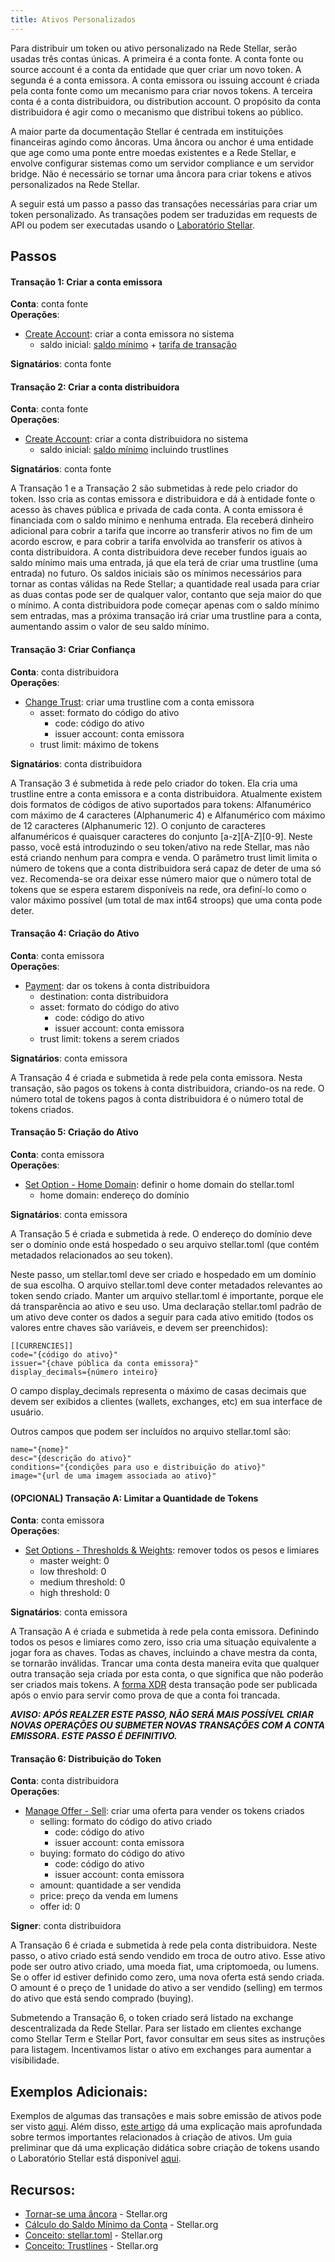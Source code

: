 ```yaml
---
title: Ativos Personalizados
---
```


Para distribuir um token ou ativo personalizado na Rede Stellar, serão usadas três contas únicas. A primeira é a conta fonte. A conta fonte ou source account é a conta da entidade que quer criar um novo token. A segunda é a conta emissora. A conta emissora ou issuing account é criada pela conta fonte como um mecanismo para criar novos tokens. A terceira conta é a conta distribuidora, ou distribution account. O propósito da conta distribuidora é agir como o mecanismo que distribui tokens ao público.

A maior parte da documentação Stellar é centrada em instituições financeiras agindo como âncoras. Uma âncora ou anchor é uma entidade que age como uma ponte entre moedas existentes e a Rede Stellar, e envolve configurar sistemas como um servidor compliance e um servidor bridge. Não é necessário se tornar uma âncora para criar tokens e ativos personalizados na Rede Stellar.

A seguir está um passo a passo das transações necessárias para criar um token personalizado. As transações podem ser traduzidas em requests de API ou podem ser executadas usando o [Laboratório Stellar](https://www.stellar.org/laboratory/).


## Passos

#### Transação 1: Criar a conta emissora
**Conta**: conta fonte  
**Operações**:
- [Create Account](../concepts/list-of-operations.md#create-account): criar a conta emissora no sistema
	 - saldo inicial: [saldo mínimo](../concepts/fees.md#saldo-mínimo-da-conta) + [tarifa de transação](../concepts/fees.md#tarifa-de-transação)

**Signatários**: conta fonte

#### Transação 2: Criar a conta distribuidora
**Conta**: conta fonte  
**Operações**:
- [Create Account](../concepts/list-of-operations.md#create-account): criar a conta distribuidora no sistema
	 - saldo inicial: [saldo mínimo](../concepts/fees.md#saldo-mínimo-da-conta) incluindo trustlines  

**Signatários**: conta fonte


A Transação 1 e a Transação 2 são submetidas à rede pelo criador do token. Isso cria as contas emissora e distribuidora e dá à entidade fonte o acesso às chaves pública e privada de cada conta. A conta emissora é financiada com o saldo mínimo e nenhuma entrada. Ela receberá dinheiro adicional para cobrir a tarifa que incorre ao transferir ativos no fim de um acordo escrow, e para cobrir a tarifa envolvida ao transferir os ativos à conta distribuidora. A conta distribuidora deve receber fundos iguais ao saldo mínimo mais uma entrada, já que ela terá de criar uma trustline (uma entrada) no futuro. Os saldos iniciais são os mínimos necessários para tornar as contas válidas na Rede Stellar; a quantidade real usada para criar as duas contas pode ser de qualquer valor, contanto que seja maior do que o mínimo. A conta distribuidora pode começar apenas com o saldo mínimo sem entradas, mas a próxima transação irá criar uma trustline para a conta, aumentando assim o valor de seu saldo mínimo.


#### Transação 3: Criar Confiança
**Conta**: conta distribuidora  
**Operações**:
- [Change Trust](../concepts/list-of-operations.md#change-trust): criar uma trustline com a conta emissora
	 - asset: formato do código do ativo
	 	- code: código do ativo
	 	- issuer account: conta emissora
	 - trust limit: máximo de tokens  

**Signatários**: conta distribuidora


A Transação 3 é submetida à rede pelo criador do token. Ela cria uma trustline entre a conta emissora e a conta distribuidora. Atualmente existem dois formatos de códigos de ativo suportados para tokens: Alfanumérico com máximo de 4 caracteres (Alphanumeric 4) e Alfanumérico com máximo de 12 caracteres (Alphanumeric 12). O conjunto de caracteres alfanuméricos é quaisquer caracteres do conjunto [a-z][A-Z][0-9]. Neste passo, você está introduzindo o seu token/ativo na rede Stellar, mas não está criando nenhum para compra e venda. O parâmetro trust limit limita o número de tokens que a conta distribuidora será capaz de deter de uma só vez. Recomenda-se ora deixar esse número maior que o número total de tokens que se espera estarem disponíveis na rede, ora definí-lo como o valor máximo possível (um total de max int64 stroops) que uma conta pode deter.


#### Transação 4: Criação do Ativo
**Conta**: conta emissora  
**Operações**:
- [Payment](../concepts/list-of-operations.md#payment): dar os tokens à conta distribuidora
	 - destination: conta distribuidora
	 - asset: formato do código do ativo
	 	- code: código do ativo
	 	- issuer account: conta emissora
	 - trust limit: tokens a serem criados

**Signatários**: conta emissora

A Transação 4 é criada e submetida à rede pela conta emissora. Nesta transação, são pagos os tokens à conta distribuidora, criando-os na rede. O número total de tokens pagos à conta distribuidora é o número total de tokens criados.

#### Transação 5: Criação do Ativo
**Conta**: conta emissora  
**Operações**:
- [Set Option - Home Domain](../concepts/list-of-operations.md#set-options): definir o home domain do stellar.toml
	 - home domain: endereço do domínio

**Signatários**: conta emissora


A Transação 5 é criada e submetida à rede. O endereço do domínio deve ser o domínio onde está hospedado o seu arquivo stellar.toml (que contém metadados relacionados ao seu token).

Neste passo, um stellar.toml deve ser criado e hospedado em um domínio de sua escolha. O arquivo stellar.toml deve conter metadados relevantes ao token sendo criado. Manter um arquivo stellar.toml é importante, porque ele dá transparência ao ativo e seu uso.
Uma declaração stellar.toml padrão de um ativo deve conter os dados a seguir para cada ativo emitido (todos os valores entre chaves são variáveis, e devem ser preenchidos):
```
[[CURRENCIES]]
code="{código do ativo}"
issuer="{chave pública da conta emissora}"
display_decimals={número inteiro}
```

O campo display_decimals representa o máximo de casas decimais que devem ser exibidos a clientes (wallets, exchanges, etc) em sua interface de usuário.

Outros campos que podem ser incluídos no arquivo stellar.toml são:
```
name="{nome}"
desc="{descrição do ativo}"
conditions="{condições para uso e distribuição do ativo}"
image="{url de uma imagem associada ao ativo}"
```


#### (OPCIONAL) Transação A: Limitar a Quantidade de Tokens
**Conta**: conta emissora  
**Operações**:
- [Set Options - Thresholds & Weights](../concepts/list-of-operations.md#set-options): remover todos os pesos e limiares
	 - master weight: 0
	 - low threshold: 0
	 - medium threshold: 0
	 - high threshold: 0

**Signatários**: conta emissora


A Transação A é criada e submetida à rede pela conta emissora. Definindo todos os pesos e limiares como zero, isso cria uma situação equivalente a jogar fora as chaves. Todas as chaves, incluindo a chave mestra da conta, se tornarão inválidas. Trancar uma conta desta maneira evita que qualquer outra transação seja criada por esta conta, o que significa que não poderão ser criados mais tokens. A [forma XDR](https://www.stellar.org/developers/horizon/reference/xdr.html) desta transação pode ser publicada após o envio para servir como prova de que a conta foi trancada.



***AVISO: APÓS REALZER ESTE PASSO, NÃO SERÁ MAIS POSSÍVEL CRIAR NOVAS OPERAÇÕES OU SUBMETER NOVAS TRANSAÇÕES COM A CONTA EMISSORA. ESTE PASSO É DEFINITIVO.***


#### Transação 6: Distribuição do Token
**Conta**: conta distribuidora  
**Operações**:
- [Manage Offer - Sell](../concepts/list-of-operations.md#manage-offer): criar uma oferta para vender os tokens criados
	- selling: formato do código do ativo criado
		- code: código do ativo
		- issuer account: conta emissora
	- buying: formato do código do ativo
		- code: código do ativo
		- issuer account: conta emissora
	- amount: quantidade a ser vendida
	- price: preço da venda em lumens
	- offer id: 0  

**Signer**: conta distribuidora

A Transação 6 é criada e submetida à rede pela conta distribuidora. Neste passo, o ativo criado está sendo vendido em troca de outro ativo. Esse ativo pode ser outro ativo criado, uma moeda fiat, uma criptomoeda, ou lumens. Se o offer id estiver definido como zero, uma nova oferta está sendo criada. O amount é o preço de 1 unidade do ativo a ser vendido (selling) em termos do ativo que está sendo comprado (buying).

Submetendo a Transação 6, o token criado será listado na exchange descentralizada da Rede Stellar. Para ser listado em clientes exchange como Stellar Term e Stellar Port, favor consultar em seus sites as instruções para listagem. Incentivamos listar o ativo em exchanges para aumentar a visibilidade.



## Exemplos Adicionais:
Exemplos de algumas das transações e mais sobre emissão de ativos pode ser visto [aqui](../issuing-assets.md). Além disso, [este artigo](../concepts/assets.md#âncoras-emitir-ativos) dá uma explicação mais aprofundada sobre termos importantes relacionados à criação de ativos. Um guia preliminar que dá uma explicação didática sobre criação de tokens usando o Laboratório Stellar está disponível [aqui](https://www.stellar.org/blog/tokens-on-stellar/).

## Recursos:
- [Tornar-se uma âncora](../anchor/) - Stellar<span>.org
- [Cálculo do Saldo Mínimo da Conta](../concepts/fees.md#saldo-mínimo-da-conta) - Stellar<span>.org
- [Conceito: stellar.toml](../concepts/stellar-toml.md) - Stellar<span>.org
- [Conceito: Trustlines](../concepts/assets.md#trustlines) - Stellar<span>.org
